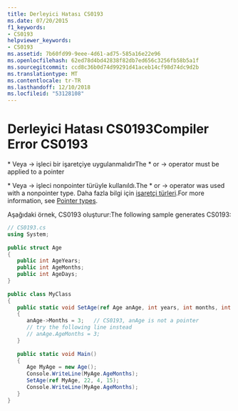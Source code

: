 ```yaml
---
title: Derleyici Hatası CS0193
ms.date: 07/20/2015
f1_keywords:
- CS0193
helpviewer_keywords:
- CS0193
ms.assetid: 7b60fd99-9eee-4d61-ad75-585a16e22e96
ms.openlocfilehash: 62ed78d4bd42838f82db7ed656c3256fb58b5a1f
ms.sourcegitcommit: ccd8c36b0d74d99291d41aceb14cf98d74dc9d2b
ms.translationtype: MT
ms.contentlocale: tr-TR
ms.lasthandoff: 12/10/2018
ms.locfileid: "53128108"
---
```

# <a name="compiler-error-cs0193"></a><span data-ttu-id="3f7a8-102">Derleyici Hatası CS0193</span><span class="sxs-lookup"><span data-stu-id="3f7a8-102">Compiler Error CS0193</span></span>

<span data-ttu-id="3f7a8-103">\* Veya -> işleci bir işaretçiye uygulanmalıdır</span><span class="sxs-lookup"><span data-stu-id="3f7a8-103">The \* or -> operator must be applied to a pointer</span></span>  
  
<span data-ttu-id="3f7a8-104">\* Veya -> işleci nonpointer türüyle kullanıldı.</span><span class="sxs-lookup"><span data-stu-id="3f7a8-104">The \* or -> operator was used with a nonpointer type.</span></span> <span data-ttu-id="3f7a8-105">Daha fazla bilgi için [işaretçi türleri](../../csharp/programming-guide/unsafe-code-pointers/pointer-types.md).</span><span class="sxs-lookup"><span data-stu-id="3f7a8-105">For more information, see [Pointer types](../../csharp/programming-guide/unsafe-code-pointers/pointer-types.md).</span></span>  
  
 <span data-ttu-id="3f7a8-106">Aşağıdaki örnek, CS0193 oluşturur:</span><span class="sxs-lookup"><span data-stu-id="3f7a8-106">The following sample generates CS0193:</span></span>  
  
```csharp  
// CS0193.cs  
using System;  
  
public struct Age  
{  
   public int AgeYears;  
   public int AgeMonths;  
   public int AgeDays;  
}  
  
public class MyClass  
{  
   public static void SetAge(ref Age anAge, int years, int months, int days)  
   {  
      anAge->Months = 3;   // CS0193, anAge is not a pointer  
      // try the following line instead  
      // anAge.AgeMonths = 3;  
   }  
  
   public static void Main()  
   {  
      Age MyAge = new Age();  
      Console.WriteLine(MyAge.AgeMonths);  
      SetAge(ref MyAge, 22, 4, 15);  
      Console.WriteLine(MyAge.AgeMonths);  
   }  
}  
```
